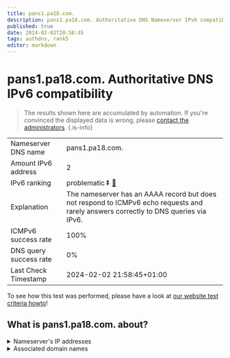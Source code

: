 ```yaml
---
title: pans1.pa18.com.
description: pans1.pa18.com. Authoritative DNS Nameserver IPv6 compatibility
published: true
date: 2024-02-02T20:58:45
tags: authdns, rank5
editor: markdown
---
```


# pans1.pa18.com. Authoritative DNS IPv6 compatibility

> The results shown here are accumulated by automation. If you're convinced the displayed data is wrong, please [contact the administrators](/howto/chat). 
{.is-info}




|   |   |
| - | - |
| Nameserver DNS name | pans1.pa18.com.
| Amount IPv6 address | 2
| IPv6 ranking | problematic :arrow_double_down: [🔗](/howto/ranking) |
| Explanation | The nameserver has an AAAA record but does not respond to ICMPv6 echo requests and rarely answers correctly to DNS queries via IPv6. |
| ICMPv6 success rate | 100%|
| DNS query success rate | 0% |
| Last Check Timestamp | 2024-02-02 21:58:45+01:00 |

To see how this test was performed, please have a look at [our website test criteria howto](/howto/testcriteria/authdns)!


## What is pans1.pa18.com. about?




<details>
<summary>Nameserver's IP addresses</summary>

2404:7180:a021:300:0:1:0:7

2404:7180:a000:100:0:1:0:7

</details>



<details>
<summary>Associated domain names</summary>

bank.pingan.com

</details>
